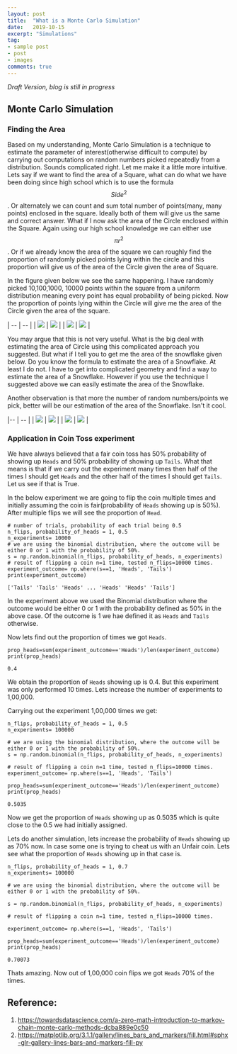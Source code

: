 ```yaml
---
layout: post
title:  "What is a Monte Carlo Simulation"
date:   2019-10-15
excerpt: "Simulations"
tag:
- sample post
- post
- images
comments: true
---
```



*Draft Version, blog is still in progress*

## Monte Carlo Simulation

### Finding the Area
Based on my understanding, Monte Carlo Simulation is a technique to estimate the parameter of interest(otherwise difficult to compute) by carrying out computations on random numbers picked repeatedly from a distribution. Sounds complicated right. Let me make it a little more intuitive. Lets say if we want to find the area of a Square, what can do what we have been doing since high school which is to use the formula $$Side^2$$. Or alternately we can count and sum total number of points(many, many points) enclosed in the square. Ideally both of them will give us the same and correct answer. What if I now ask the area of the Circle enclosed within the Square. Again using our high school knowledge we can either use $$\pi r^2$$. Or if we already know the area of the square we can roughly find the proportion of randomly picked points lying within the circle and this proportion will give us of the area of the Circle given the area of Square.


In the figure given below we see the same happening. I have randomly picked 10,100,1000, 10000 points within the square from a uniform distribution meaning every point has equal probability of being picked. Now the proportion of points lying within the Circle will give me the area of the Circle given the area of the square.





| --  | --  |
| ![](../imgs/Circle_10.png)  | ![](../imgs/Circle_100.png)  |
| ![](../imgs/Circle_1000.png)  | ![](../imgs/Circle_10000.png) |

You may argue that this is not very useful. What is the big deal with estimating the area of Circle using this complicated approach you suggested. But what if I tell you to get me the area of the snowflake given below. Do you know the formula to estimate the area of a Snowflake. At least I do not. I have to get into complicated geometry and find a way to estimate the area of a Snowflake. However if you use the technique I suggested above we can easily estimate the area of the Snowflake.  

Another observation is that more the number of random numbers/points we pick, better will be our estimation of the area of the Snowflake. Isn't it cool.

|-- | -- |
| ![](../imgs/Snowflake_10.png)  | ![](../imgs/Snowflake_100.png) |
| ![](../imgs/Snowflake_1000.png)  | ![](../imgs/Snowflake_10000.png)  |


### Application in Coin Toss experiment
We have always believed that a fair coin toss has 50% probability of showing up `Heads` and 50% probability of showing up `Tails`. What that means is that if we carry out the experiment many times then half of the times I should get `Heads` and the other half of the times I should get `Tails`. Let us see if that is True.

In the below experiment we are going to flip the coin multiple times and initially assuming the coin is fair(probability of `Heads` showing up is 50%). After multiple flips we will see the proportion of `Head`.

```
# number of trials, probability of each trial being 0.5
n_flips, probability_of_heads = 1, 0.5  
n_experiments= 10000
# we are using the binomial distribution, where the outcome will be either 0 or 1 with the probability of 50%.
s = np.random.binomial(n_flips, probability_of_heads, n_experiments)
# result of flipping a coin n=1 time, tested n_flips=10000 times.
experiment_outcome= np.where(s==1, 'Heads', 'Tails')
print(experiment_outcome)
```

```
['Tails' 'Tails' 'Heads' ... 'Heads' 'Heads' 'Tails']
```

In the experiment above we used the Binomial distribution where the outcome would be either 0 or 1 with the probability defined as 50% in the above case. Of the outcome is 1 we hae defined it as `Heads` and `Tails` otherwise.

Now lets find out the proportion of times we got `Heads`.

```
prop_heads=sum(experiment_outcome=='Heads')/len(experiment_outcome)
print(prop_heads)
```


```
0.4
```

We obtain the proportion of `Heads` showing up is 0.4. But this experiment was only performed 10 times. Lets increase the number of experiments to 1,00,000.

Carrying out the experiment 1,00,000 times we get:


```
n_flips, probability_of_heads = 1, 0.5  
n_experiments= 100000

# we are using the binomial distribution, where the outcome will be either 0 or 1 with the probability of 50%.
s = np.random.binomial(n_flips, probability_of_heads, n_experiments)

# result of flipping a coin n=1 time, tested n_flips=10000 times.
experiment_outcome= np.where(s==1, 'Heads', 'Tails')

prop_heads=sum(experiment_outcome=='Heads')/len(experiment_outcome)
print(prop_heads)
```


```
0.5035
```


Now we get the proportion of `Heads` showing up as 0.5035 which is quite close to the 0.5 we had initially assigned.

Lets do another simulation, lets increase the probability of `Heads` showing up as 70% now. In case some one is trying to cheat us with an Unfair coin. Lets see what the proportion of `Heads` showing up in that case is.

```
n_flips, probability_of_heads = 1, 0.7  
n_experiments= 100000

# we are using the binomial distribution, where the outcome will be either 0 or 1 with the probability of 50%.

s = np.random.binomial(n_flips, probability_of_heads, n_experiments)

# result of flipping a coin n=1 time, tested n_flips=10000 times.

experiment_outcome= np.where(s==1, 'Heads', 'Tails')

prop_heads=sum(experiment_outcome=='Heads')/len(experiment_outcome)
print(prop_heads)
```

```{Python}
0.70073
```


Thats amazing. Now out of 1,00,000 coin flips we got `Heads` 70% of the times.


## Reference:
1. https://towardsdatascience.com/a-zero-math-introduction-to-markov-chain-monte-carlo-methods-dcba889e0c50
2. https://matplotlib.org/3.1.1/gallery/lines_bars_and_markers/fill.html#sphx-glr-gallery-lines-bars-and-markers-fill-py
